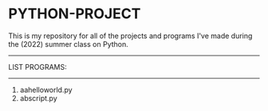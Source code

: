 # ____PYTHON-PROJECT____
This is my repository for all of the projects and programs I've made during the (2022) summer class on Python.
**************************************************************************
LIST PROGRAMS:
**************************************************************************
01. aahelloworld.py
02. abscript.py
